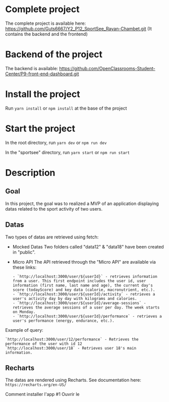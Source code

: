 # Complete project

The complete project is available here:
https://github.com/Guts6667/Y2_P12_SportSee_Rayan-Chambet.git
(It contains the backend and the frontend)

# Backend of the project

The backend is available:
https://github.com/OpenClassrooms-Student-Center/P9-front-end-dashboard.git

# Install the project

Run `yarn install` or `npm install` at the base of the project

# Start the project

In the root directory, run `yarn dev` or `npm run dev`

In the "sportsee" directory, run `yarn start` or `npm run start`

# Description

## Goal

In this project, the goal was to realized a MVP of an application displaying datas related to the sport activity of two users.

## Datas

Two types of datas are retrieved using fetch:

- Mocked Datas
  Two folders called "data12" & "data18" have been created in "public".

- Micro API
  The API retrieved through the "Micro API" are available via these links:

      - `http://localhost:3000/user/${userId}` - retrieves information from a user. This first endpoint includes the user id, user information (first name, last name and age), the current day's score (todayScore) and key data (calorie, macronutrient, etc.).
      - `http://localhost:3000/user/${userId}/activity` - retrieves a user's activity day by day with kilograms and calories.
      - `http://localhost:3000/user/${userId}/average-sessions` - retrieves the average sessions of a user per day. The week starts on Monday.
      - `http://localhost:3000/user/${userId}/performance` - retrieves a user's performance (energy, endurance, etc.).

Example of query:

    `http://localhost:3000/user/12/performance` - Retrieves the performance of the user with id 12
    `http://localhost:3000/user/18` - Retrieves user 18's main information.

## Recharts

The datas are rendered using Recharts.
See documentation here: `https://recharts.org/en-US/`

Comment installer l'app #1
Ouvrir le
